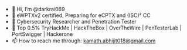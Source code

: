 - 👋 Hi, I’m @darkrai069
- 👀 eWPTXv2 certified, Preparing for eCPTX and (ISC)² CC 
- 🌱 Cybersecurity Researcher and Penetration Tester
- 💞️ Top 0.5% TryHackMe | HackTheBox | OverTheWire | PenTesterLab | PortSwigger | Hackerone
- 📫 How to reach me through: kamath.abhijit018@gmail.com

<!---
darkrai069/darkrai069 is a ✨ special ✨ repository because its `README.md` (this file) appears on your GitHub profile.
You can click the Preview link to take a look at your changes.
--->
